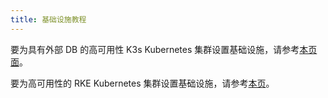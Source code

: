 ```yaml
---
title: 基础设施教程
---
```


要为具有外部 DB 的高可用性 K3s Kubernetes 集群设置基础设施，请参考[本页面](/docs/rancher2/installation_new/resources/k8s-tutorials/infrastructure-tutorials/infra-for-ha-with-external-db/_index)。

要为高可用性的 RKE Kubernetes 集群设置基础设施，请参考[本页](/docs/rancher2/installation_new/resources/k8s-tutorials/infrastructure-tutorials/infra-for-ha/_index)。
